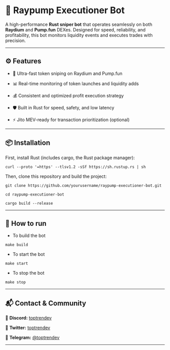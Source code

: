 # 🔫 Raypump Executioner Bot

A high-performance **Rust sniper bot** that operates seamlessly on both **Raydium** and **Pump.fun** DEXes. Designed for speed, reliability, and profitability, this bot monitors liquidity events and executes trades with precision.

---

## ⚙️ Features
- 🚀 Ultra-fast token sniping on Raydium and Pump.fun

- 📊 Real-time monitoring of token launches and liquidity adds

- 💰 Consistent and optimized profit execution strategy

- 🛡️ Built in Rust for speed, safety, and low latency

- ⚡ Jito MEV-ready for transaction prioritization (optional)

---

## 📦 Installation

First, install Rust (includes cargo, the Rust package manager):

```
curl --proto '=https' --tlsv1.2 -sSf https://sh.rustup.rs | sh
```

Then, clone this repository and build the project:

```
git clone https://github.com/yourusername/raypump-executioner-bot.git

cd raypump-executioner-bot

cargo build --release
```
---

## 🚀  How to run

- To build the bot
```
make build
```
- To start the bot
```
make start
```
- To stop the bot
```
make stop
```

---

## **📬 Contact & Community**

📢 **Discord:** [toptrendev](https://discord.com/users/648385188774019072)

📢 **Twitter:** [toptrendev](https://x.com/toptrendev) 

📢 **Telegram:** [@toptrendev](https://t.me/toptrendev)  



---
